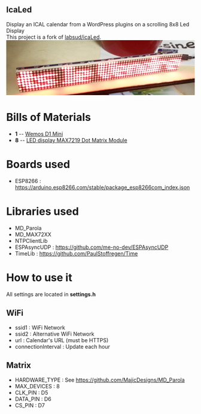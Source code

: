 IcaLed
---------
Display an ICAL calendar from a WordPress plugins on a scrolling 8x8 Led Display  
This project is a fork of [labsud/icaLed](https://github.com/labsud/icaLed).  
![IcaLED image](icaled.jpg)
# Bills of Materials

* **1** -- [Wemos D1 Mini](http://s.click.aliexpress.com/e/cPqHmPvI)
* **8** -- [LED display MAX7219 Dot Matrix Module](http://s.click.aliexpress.com/e/ce22ct6o)

# Boards used
* ESP8266 : https://arduino.esp8266.com/stable/package_esp8266com_index.json

# Libraries used
* MD_Parola
* MD_MAX72XX
* NTPClientLib
* ESPAsyncUDP : https://github.com/me-no-dev/ESPAsyncUDP
* TimeLib : https://github.com/PaulStoffregen/Time

# How to use it

All settings are located in **settings.h**

## WiFi

* ssid1 : WiFi Network
* ssid2 : Alternative WiFi Network
* url  : Calendar's URL (must be HTTPS)
* connectionInterval : Update each hour

## Matrix
* HARDWARE_TYPE : See https://github.com/MajicDesigns/MD_Parola
* MAX_DEVICES   : 8
* CLK_PIN       : D5
* DATA_PIN      : D6 
* CS_PIN        : D7
```


